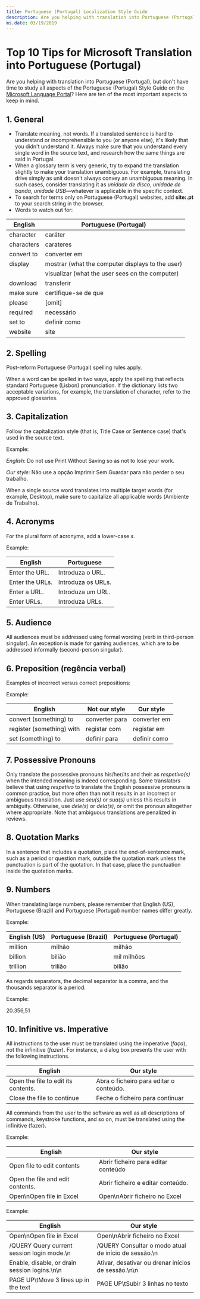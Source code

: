 ```yaml
---
title: Portuguese (Portugal) Localization Style Guide
description: Are you helping with translation into Portuguese (Portugal), but don't have time to study all aspects of the Portuguese (Portugal) Style Guide on the Microsoft Language Portal? Here are ten of the most important aspects to keep in mind.
ms.date: 03/19/2019
---
```


# Top 10 Tips for Microsoft Translation into Portuguese (Portugal)

Are you helping with translation into Portuguese (Portugal), but don't have time to study all aspects of the Portuguese (Portugal) Style Guide on the [Microsoft Language Portal](https://www.microsoft.com/Language/StyleGuides)? Here are ten of the most important aspects to keep in mind.

## 1. General

- Translate meaning, not words. If a translated sentence is hard to understand or incomprehensible to you (or anyone else), it's likely that you didn't understand it. Always make sure that you understand every single word in the source text, and research how the same things are said in Portugal.
- When a glossary term is very generic, try to expand the translation slightly to make your translation unambiguous. For example, translating drive simply as unit doesn't always convey an unambiguous meaning. In such cases, consider translating it as _<span lang="pt-PT">unidade de disco</span>_, _<span lang="pt-PT">unidade de banda</span>_, _<span lang="pt-PT">unidade USB</span>_—whatever is applicable in the specific context.
- To search for terms only on Portuguese (Portugal) websites, add **site:.pt** to your search string in the browser.
- Words to watch out for:

|English|Portuguese (Portugal)|
|---|---|
|character|<span lang="pt-PT">caráter</span>|
|characters|<span lang="pt-PT">carateres</span>|
|convert to|<span lang="pt-PT">converter em</span>|
|display|<span lang="pt-PT">mostrar</span> (what the computer displays to the user)
| |<span lang="pt-PT">visualizar</span> (what the user sees on the computer)|
|download|<span lang="pt-PT">transferir</span>|
|make sure|<span lang="pt-PT">certifique-se de que</span>|
|please|[omit]|
|required|<span lang="pt-PT">necessário</span>|
|set to|<span lang="pt-PT">definir como</span>|
|website|<span lang="pt-PT">site</span>|

## 2. Spelling

Post-reform Portuguese (Portugal) spelling rules apply.

When a word can be spelled in two ways, apply the spelling that reflects standard Portuguese (Lisbon) pronunciation. If the dictionary lists two acceptable variations, for example, the translation of character, refer to the approved glossaries.

## 3. Capitalization

Follow the capitalization style (that is, Title Case or Sentence case) that's used in the source text.

Example:

_English_: Do not use Print Without Saving so as not to lose your work.

_Our style_: <span lang="pt-PT">Não use a opção Imprimir Sem Guardar para não perder o seu trabalho.</span>

When a single source word translates into multiple target words (for example, Desktop), make sure to capitalize all applicable words (<span lang="pt-PT">Ambiente de Trabalho</span>).

## 4. Acronyms 

For the plural form of acronyms, add a lower-case _s_.

Example:

|English|Portuguese|
|---|---|
|Enter the URL.|<span lang="pt-PT">Introduza o URL.</span>|
|Enter the URLs.|<span lang="pt-PT">Introduza os URLs.</span>|
|Enter a URL.|<span lang="pt-PT">Introduza um URL.</span>|
|Enter URLs.|<span lang="pt-PT">Introduza URLs.</span>|

## 5. Audience

All audiences must be addressed using formal wording (verb in third-person singular). An exception is made for gaming audiences, which are to be addressed informally (second-person singular).

## 6. Preposition (<span lang="pt-PT">regência verbal</span>)

Examples of incorrect versus correct prepositions:

Example:

|English|Not our style|Our style|
|---|---|---|
|convert (something) to|<span lang="pt-PT">converter para</span>|<span lang="pt-PT">converter em</span>|
|register (something) with|<span lang="pt-PT">registar com</span>|<span lang="pt-PT">registar em</span>|
|set (something) to|<span lang="pt-PT">definir para</span>|<span lang="pt-PT">definir como</span>|

## 7. Possessive Pronouns

Only translate the possessive pronouns his/her/its and their as _<span lang="pt-PT">respetivo(s)</span>_ when the intended meaning is indeed corresponding. Some translators believe that using _respetivo_ to translate the English possessive pronouns is common practice, but more often than not it results in an incorrect or ambiguous translation. Just use _<span lang="pt-PT">seu(s)</span>_ or _<span lang="pt-PT">sua(s)</span>_ unless this results in ambiguity. Otherwise, use _<span lang="pt-PT">dele(s)</span>_ or _<span lang="pt-PT">dela(s)</span>_, or omit the pronoun altogether where appropriate. Note that ambiguous translations are penalized in reviews.

## 8. Quotation Marks

In a sentence that includes a quotation, place the end-of-sentence mark, such as a period or question mark, outside the quotation mark unless the punctuation is part of the quotation. In that case, place the punctuation inside the quotation marks.

## 9. Numbers

When translating large numbers, please remember that English (US), Portuguese (Brazil) and Portuguese (Portugal) number names differ greatly.

Example:

|English (US)|Portuguese (Brazil)|Portuguese (Portugal)|
|---|---|---|
|million|<span lang="pt-BR">milhão</span>|<span lang="pt-PT">milhão</span>|
|billion|<span lang="pt-BR">bilião</span>|<span lang="pt-PT">mil milhões</span>|
|trillion|<span lang="pt-BR">trilião</span>|<span lang="pt-PT">bilião</span>|

As regards separators, the decimal separator is a comma, and the thousands separator is a period.  

Example:

20.356,51

## 10.  Infinitive vs. Imperative

All instructions to the user must be translated using the imperative (_<span lang="pt-PT">faça</span>_), not the infinitive (_<span lang="pt-PT">fazer</span>_). For instance, a dialog box presents the user with the following instructions.

|English|Our style|
|---|---|
|Open the file to edit its contents.|<span lang="pt-PT">Abra o ficheiro para editar o conteúdo.</span>|
|Close the file to continue|<span lang="pt-PT">Feche o ficheiro para continuar</span>|

All commands from the user to the software as well as all descriptions of commands, keystroke functions, and so on, must be translated using the infinitive (<span lang="pt-PT">fazer</span>).

Example:

|English|Our style|
|---|---|
|Open file to edit contents|<span lang="pt-PT">Abrir ficheiro para editar conteúdo</span>|
|Open the file and edit contents.|<span lang="pt-PT">Abrir ficheiro e editar conteúdo.</span>|
|Open\nOpen file in Excel|<span lang="pt-PT">Open\nAbrir ficheiro no Excel</span>|

Example:

|English|Our style|
|---|---|
|Open\nOpen file in Excel|<span lang="pt-PT">Open\nAbrir ficheiro no Excel</span>|
|/QUERY Query current session login mode.\n|<span lang="pt-PT">/QUERY Consultar o modo atual de início de sessão.\n</span>|
|Enable, disable, or drain session logins.\n\n|<span lang="pt-PT">Ativar, desativar ou drenar inícios de sessão.\n\n</span>|
|PAGE UP\tMove 3 lines up in the text|<span lang="pt-PT">PAGE UP\tSubir 3 linhas no texto</span>|

